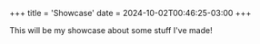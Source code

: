 +++
title = 'Showcase'
date = 2024-10-02T00:46:25-03:00
+++

This will be my showcase about some stuff I've made!